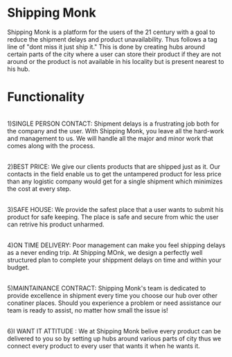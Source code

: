# Shipping Monk 

Shipping Monk is a platform for the users of the 21 century with a goal to reduce the shipment delays and product unavailability.
Thus follows a tag line of "dont miss it just ship it."
This is done by creating hubs around certain parts of the city where a user can store their product if they are not around or the product is not available in his locality but is present nearest to his hub.

# Functionality

<br>1)SINGLE PERSON CONTACT: Shipment delays is a frustrating job both for the company and the user. With Shipping Monk, you leave all the hard-work and management to us. We will handle all the major and minor work that comes along with the process.

<br>2)BEST PRICE: We give our clients products that are shipped just as it. Our contacts in the field enable us to get the untampered product for less price than any logistic company would get for a single shipment which minimizes the cost at every step.


<br>3)SAFE HOUSE: We provide the safest place that a user wants to submit his product for safe keeping. The place is safe and secure from whic the user can retrive his product unharmed.


<br>4)ON TIME DELIVERY: Poor management can make you feel shipping delays as a never ending trip. At Shipping MOnk, we design a perfectly well structured plan to complete your shippment delays on time and within your budget.

<br>5)MAINTAINANCE CONTRACT: Shipping Monk's team is dedicated to provide excellence in shipment every time you choose our hub over other conatiner places. Should you experience a problem or need assistance our team is ready to assist, no matter how small the issue is!


<br>6)I WANT IT ATTITUDE : We at Shipping Monk belive every product can be delivered to you so by setting up hubs around various parts of city thus we connect every product to every user that wants it when he wants it. 

